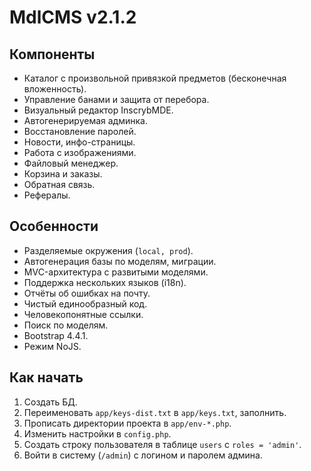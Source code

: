 # MdlCMS v2.1.2

## Компоненты
* Каталог с произвольной привязкой предметов (бесконечная вложенность).
* Управление банами и защита от перебора.
* Визуальный редактор InscrybMDE.
* Автогенерируемая админка.
* Восстановление паролей.
* Новости, инфо-страницы.
* Работа с изображениями.
* Файловый менеджер.
* Корзина и заказы.
* Обратная связь.
* Рефералы.

## Особенности
* Разделяемые окружения (```local, prod```).
* Автогенерация базы по моделям, миграции.
* MVC-архитектура с развитыми моделями.
* Поддержка нескольких языков (i18n).
* Отчёты об ошибках на почту.
* Чистый единообразный код.
* Человекопонятные ссылки.
* Поиск по моделям.
* Bootstrap 4.4.1.
* Режим NoJS.

## Как начать
1. Создать БД.
2. Переименовать ```app/keys-dist.txt``` в ```app/keys.txt```, заполнить.
3. Прописать директории проекта в ```app/env-*.php```.
4. Изменить настройки в ```config.php```.
5. Создать строку пользователя в таблице ```users``` с ```roles = 'admin'```.
6. Войти в систему (```/admin```) с логином и паролем админа.